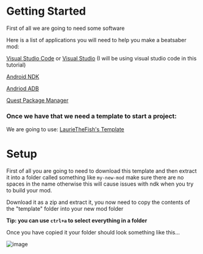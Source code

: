 # Getting Started

First of all we are going to need some software

Here is a list of applications you will need to help you make a beatsaber mod:

[Visual Studio Code](https://code.visualstudio.com/) or [Visual Studio](https://visualstudio.microsoft.com/) (I will be using visual studio code in this tutorial)

[Android NDK](https://developer.android.com/ndk/downloads)

[Andriod ADB](https://developer.android.com/studio/releases/platform-tools)

[Quest Package Manager](https://github.com/sc2ad/questpackagemanager)

### Once we have that we need a template to start a project:

We are going to use: [LaurieTheFish's Template](https://github.com/Lauriethefish/quest-mod-template)

# Setup
<a id="setup"></a>

First of all you are going to need to download this template and then extract it into a folder called something like `my-new-mod` make sure there are no spaces in the name otherwise this will cause issues with ndk when you try to build your mod.

Download it as a zip and extract it, you now need to copy the contents of the "template" folder into your new mod folder

**Tip: you can use `ctrl+a` to select everything in a folder**

Once you have copied it your folder should look something like this...

![image](https://user-images.githubusercontent.com/57566773/132738870-0da6f127-fe20-4fca-b202-bde521c1151b.png)
